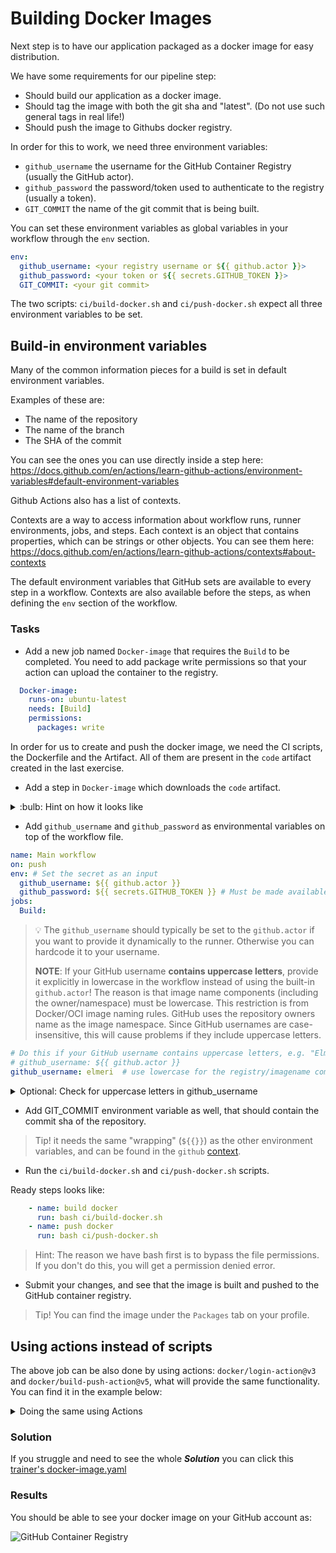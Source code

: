 # Building Docker Images

Next step is to have our application packaged as a docker image for easy distribution.

We have some requirements for our pipeline step:

- Should build our application as a docker image.
- Should tag the image with both the git sha and "latest". (Do not use such general tags in real life!)
- Should push the image to Githubs docker registry.

In order for this to work, we need three environment variables:

- `github_username` the username for the GitHub Container Registry (usually the GitHub actor).
- `github_password` the password/token used to authenticate to the registry (usually a token).
- `GIT_COMMIT`  the name of the git commit that is being built.

You can set these environment variables as global variables in your workflow through the `env` section.

```yaml
env:
  github_username: <your registry username or ${{ github.actor }}>
  github_password: <your token or ${{ secrets.GITHUB_TOKEN }}>
  GIT_COMMIT: <your git commit>
```

The two scripts: `ci/build-docker.sh` and `ci/push-docker.sh` expect all three environment variables to be set.

## Build-in environment variables

Many of the common information pieces for a build is set in default environment variables.

Examples of these are:

- The name of the repository
- The name of the branch
- The SHA of the commit

You can see the ones you can use directly inside a step here: <https://docs.github.com/en/actions/learn-github-actions/environment-variables#default-environment-variables>

Github Actions also has a list of contexts.

Contexts are a way to access information about workflow runs, runner environments, jobs, and steps.
Each context is an object that contains properties, which can be strings or other objects.
You can see them here: <https://docs.github.com/en/actions/learn-github-actions/contexts#about-contexts>

The default environment variables that GitHub sets are available to every step in a workflow.
Contexts are also available before the steps, as when defining the `env` section of the workflow.

### Tasks

- Add a new job named `Docker-image` that requires the `Build` to be completed.
You need to add package write permissions so that your action can upload the container to the registry.

```yaml
  Docker-image:
    runs-on: ubuntu-latest
    needs: [Build]
    permissions:
      packages: write
```

In order for us to create and push the docker image, we need the CI scripts, the Dockerfile and the Artifact. All of them are present in the `code` artifact created in the last exercise.

- Add a step in `Docker-image` which downloads the `code` artifact.

<details>
  <summary> :bulb: Hint on how it looks like </summary>

  ```yaml
      - name: Download code
        uses: actions/download-artifact@v4
        with:
          name: code
          path: .
  ```

</details>

- Add `github_username` and `github_password` as environmental variables on top of the workflow file.

```yaml
name: Main workflow
on: push
env: # Set the secret as an input
  github_username: ${{ github.actor }}
  github_password: ${{ secrets.GITHUB_TOKEN }} # Must be made available to the workflow
jobs:
  Build:
```

> :bulb: The `github_username` should typically be set to the `github.actor` if you want to provide it dynamically to the runner. Otherwise you can hardcode it to your username.
>
> **NOTE**: If your GitHub username **contains uppercase letters**, provide it explicitly in lowercase in the workflow instead of using the built-in `github.actor`!
> The reason is that image name components (including the owner/namespace) must be lowercase. This restriction is from Docker/OCI image naming rules. GitHub uses the repository owners name as the image namespace. Since GitHub usernames are case-insensitive, this will cause problems if they include uppercase letters.

```yaml
# Do this if your GitHub username contains uppercase letters, e.g. "Elmeri":
# github_username: ${{ github.actor }}
github_username: elmeri  # use lowercase for the registry/imagename component
```

<details>
  <summary>Optional: Check for uppercase letters in github_username</summary>

  ```yaml
    - name: Validate Docker username is all lowercase
      id: validate_lower
      run: |
        if [[ "${{ env.github_username }}" =~ [A-Z] ]]; then
          echo "::error::Validation Failed: GitHub username '${{ env.github_username }}' cannot contain uppercase characters."
          exit 1
        else
          echo "Docker username format is valid."
        fi
      shell: bash
  ```

</details>

- Add GIT_COMMIT environment variable as well, that should contain the commit sha of the repository.

> Tip! it needs the same "wrapping" (`${{}}`) as the other environment variables, and can be found in the `github` [context](https://docs.github.com/en/actions/learn-github-actions/contexts#about-contexts).

- Run the `ci/build-docker.sh` and `ci/push-docker.sh` scripts.

Ready steps looks like:

```yaml
    - name: build docker
      run: bash ci/build-docker.sh
    - name: push docker
      run: bash ci/push-docker.sh
```

> Hint: The reason we have bash first is to bypass the file permissions. If you don't do this, you will get a permission denied error.

- Submit your changes, and see that the image is built and pushed to the GitHub container registry.

> Tip! You can find the image under the `Packages` tab on your profile.

## Using actions instead of scripts

The above job can be also done by using actions: `docker/login-action@v3` and `docker/build-push-action@v5`, what will provide the same functionality. You can find it in the example below:

<details>
<summary> Doing the same using Actions </summary>

```yaml
on: push
jobs:
  build-and-push-latest:
    runs-on: ubuntu-latest
    permissions:
      packages: write
    steps:
      - name: Login to DockerHub
        uses: docker/login-action@v3
        with:
          registry: ghcr.io
          username: ${{ github.actor }}
          password: ${{ secrets.GITHUB_TOKEN }}
      - name: Build and push
        uses: docker/build-push-action@v5
        with:
          context: app
          push: true
          tags: ghcr.io/${{ github.actor }}/micronaut-app:1.0-${{ github.sha }},ghcr.io/${{ github.actor }}/micronaut-app:latest
```

</details>

### Solution

If you struggle and need to see the whole ***Solution*** you can click this [trainer's docker-image.yaml](../trainer/.github/workflows/docker-image.yaml)

### Results

You should be able to see your docker image on your GitHub account as:

![GitHub Container Registry](img/github-container.png)

